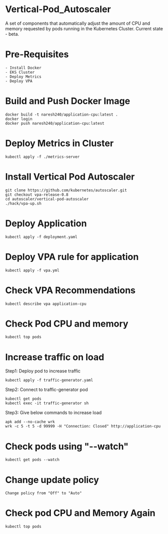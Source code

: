 # Vertical-Pod_Autoscaler
  A set of components that automatically adjust the amount of CPU and memory requested by pods running in the Kubernetes Cluster. Current state - beta.
# Pre-Requisites
    - Install Docker
    - EKS Cluster
    - Deploy Metrics
    - Deploy VPA 
# Build and Push Docker Image
    docker build -t naresh240/application-cpu:latest .
    docker login
    docker push naresh240/application-cpu:latest
# Deploy Metrics in Cluster
    kubectl apply -f ./metrics-server
# Install Vertical Pod Autoscaler
    git clone https://github.com/kubernetes/autoscaler.git
    git checkout vpa-release-0.8
    cd autoscaler/vertical-pod-autoscaler
    ./hack/vpa-up.sh
# Deploy Application
    kubectl apply -f deployment.yaml
# Deploy VPA rule for application
    kubectl apply -f vpa.yml
# Check VPA Recommendations
    kubectl describe vpa application-cpu
# Check Pod CPU and memory
    kubectl top pods
# Increase traffic on load
  Step1: Deploy pod to increase traffic
    
    kubectl apply -f traffic-generator.yaml
   
  Step2: Connect to traffic-generator pod
  
    kubectl get pods
    kubectl exec -it traffic-generator sh
  
  Step3: Give below commands to increase load
      
    apk add --no-cache wrk
    wrk -c 5 -t 5 -d 99999 -H "Connection: Closed" http://application-cpu
# Check pods using "--watch"
    kubectl get pods --watch
# Change update policy
    Change policy from "Off" to "Auto"
# Check pod CPU and Memory Again
    kubectl top pods
